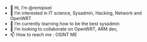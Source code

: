 - 👋 Hi, I’m @remipixel
- 👀 I’m interested in IT science, Sysadmin, Hacking, Network and OpenWRT
- 🌱 I’m currently learning how to be the best sysadmin
- 💞️ I’m looking to collaborate on OpenWRT, ARM dev, 
- 📫 How to reach me : OSINT ME

<!---
remipixel/remipixel is a ✨ special ✨ repository because its `README.md` (this file) appears on your GitHub profile.
You can click the Preview link to take a look at your changes.
--->
